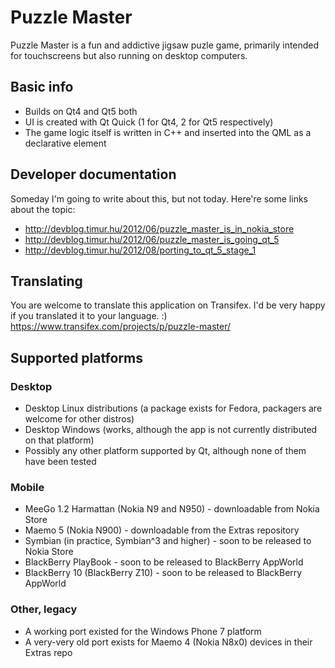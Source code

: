 Puzzle Master
=============

Puzzle Master is a fun and addictive jigsaw puzle game, primarily intended for touchscreens but also running on desktop computers.

Basic info
----------

* Builds on Qt4 and Qt5 both
* UI is created with Qt Quick (1 for Qt4, 2 for Qt5 respectively)
* The game logic itself is written in C++ and inserted into the QML as a declarative element

Developer documentation
-----------------------

Someday I'm going to write about this, but not today. Here're some links about the topic:

* http://devblog.timur.hu/2012/06/puzzle_master_is_in_nokia_store
* http://devblog.timur.hu/2012/06/puzzle_master_is_going_qt_5
* http://devblog.timur.hu/2012/08/porting_to_qt_5_stage_1

Translating
-----------

You are welcome to translate this application on Transifex. I'd be very happy if you translated it to your language. :)  
https://www.transifex.com/projects/p/puzzle-master/

Supported platforms
-------------------

### Desktop ###

* Desktop Linux distributions (a package exists for Fedora, packagers are welcome for other distros)
* Desktop Windows (works, although the app is not currently distributed on that platform)
* Possibly any other platform supported by Qt, although none of them have been tested

### Mobile ###

* MeeGo 1.2 Harmattan (Nokia N9 and N950) - downloadable from Nokia Store
* Maemo 5 (Nokia N900) - downloadable from the Extras repository
* Symbian (in practice, Symbian^3 and higher) - soon to be released to Nokia Store
* BlackBerry PlayBook - soon to be released to BlackBerry AppWorld
* BlackBerry 10 (BlackBerry Z10) - soon to be released to BlackBerry AppWorld

### Other, legacy ###

* A working port existed for the Windows Phone 7 platform
* A very-very old port exists for Maemo 4 (Nokia N8x0) devices in their Extras repo
